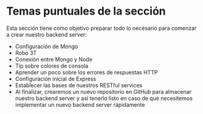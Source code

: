 # Temas puntuales de la sección

Esta sección tiene como objetivo preparar todo lo necesario para comenzar a crear nuestro backend server:

+ Configuración de Mongo
+ Robo 3T
+ Conexión entre Mongo y Node
+ Tip sobre colores de consola
+ Aprender un poco sobre los errores de respuestas HTTP
+ Configuración inicial de Express
+ Establecer las bases de nuestros RESTful services
+ Al finalizar, crearemos un nuevo repositorio en GitHub para almacenar nuestro backend server y así tenerlo listo en caso de que necesitemos implementar un nuevo backend server rápidamente
